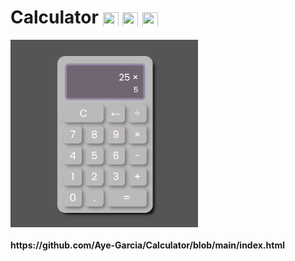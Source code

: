 # Calculator <img src="https://cdn-icons-png.flaticon.com/512/5968/5968267.png" width="25" height="25" align="center">  <img src="https://cdn-icons-png.flaticon.com/512/919/919826.png" width="25" height="25" align="center">   <img src="https://cdn-icons-png.flaticon.com/512/5968/5968292.png" width="25" height="25" align="center">  

<img src="https://github.com/Aye-Garcia/Calculator/blob/main/img/calculator.png" width="300" height="300" align="center">        

<h4>https://github.com/Aye-Garcia/Calculator/blob/main/index.html</h4>
